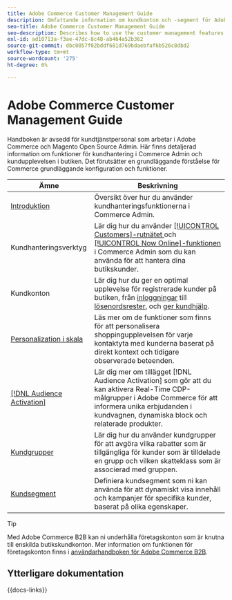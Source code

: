 ```yaml
---
title: Adobe Commerce Customer Management Guide
description: Omfattande information om kundkonton och -segment för Adobe Commerce- och Magento Open Source-administratörer, inklusive konfiguration.
seo-title: Adobe Commerce Customer Management Guide
seo-description: Describes how to use the customer management features in Adobe Commerce or Magento Open Source.
exl-id: ad10713a-f3ae-47dc-8c48-ab464a52b362
source-git-commit: dbc0057f02bddf681d769bdaebfaf6b526c8dbd2
workflow-type: tm+mt
source-wordcount: '275'
ht-degree: 6%

---
```



# Adobe Commerce Customer Management Guide

Handboken är avsedd för kundtjänstpersonal som arbetar i Adobe Commerce och Magento Open Source Admin. Här finns detaljerad information om funktioner för kundhantering i Commerce Admin och kundupplevelsen i butiken. Det förutsätter en grundläggande förståelse för Commerce grundläggande konfiguration och funktioner.

| Ämne | Beskrivning |
| ------- | ----------- |
| [Introduktion](customers-introduction.md) | Översikt över hur du använder kundhanteringsfunktionerna i Commerce Admin. |
| Kundhanteringsverktyg | Lär dig hur du använder [[!UICONTROL Customers]-rutnätet ](customers-all.md) och [[!UICONTROL Now Online]-funktionen ](now-online.md) i Commerce Admin som du kan använda för att hantera dina butikskunder. |
| Kundkonton | Lär dig hur du ger en optimal upplevelse för registrerade kunder på butiken, från [inloggningar](login-landing-page.md) till [lösenordsrester](password-reset.md), och [ger kundhjälp](login-as-customer.md). |
| [Personalization i skala](personalize-scale.md) | Läs mer om de funktioner som finns för att personalisera shoppingupplevelsen för varje kontaktyta med kunderna baserat på direkt kontext och tidigare observerade beteenden. |
| [[!DNL Audience Activation]](audience-activation.md) | Lär dig mer om tillägget [!DNL Audience Activation] som gör att du kan aktivera Real-Time CDP-målgrupper i Adobe Commerce för att informera unika erbjudanden i kundvagnen, dynamiska block och relaterade produkter. |
| [Kundgrupper](customer-groups.md) | Lär dig hur du använder kundgrupper för att avgöra vilka rabatter som är tillgängliga för kunder som är tilldelade en grupp och vilken skatteklass som är associerad med gruppen. |
| [Kundsegment](customer-segments.md) | Definiera kundsegment som ni kan använda för att dynamiskt visa innehåll och kampanjer för specifika kunder, baserat på olika egenskaper. |

>[!TIP]
>
>Med Adobe Commerce B2B kan ni underhålla företagskonton som är knutna till enskilda butikskundkonton. Mer information om funktionen för företagskonton finns i [användarhandboken för Adobe Commerce B2B](../b2b/account-companies.md).

## Ytterligare dokumentation

{{docs-links}}
